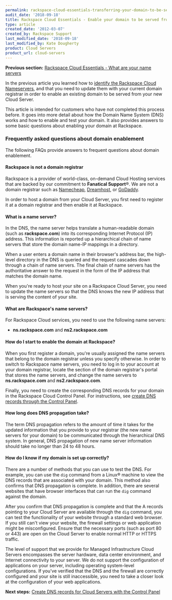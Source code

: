 ```yaml
---
permalink: rackspace-cloud-essentials-transferring-your-domain-to-be-served-from-rackspace-cloud/
audit_date: '2018-09-18'
title: Rackspace Cloud Essentials - Enable your domain to be served from Rackspace Cloud
type: article
created_date: '2012-03-07'
created_by: Rackspace Support
last_modified_date: '2018-09-18'
last_modified_by: Kate Dougherty
product: Cloud Servers
product_url: cloud-servers
---
```


**Previous section:** [Rackspace Cloud Essentials - What are your name
servers](/how-to/rackspace-cloud-essentials-what-are-your-name-servers)

In the previous article you learned how to [identify the Rackspace Cloud
Nameservers](/how-to/rackspace-cloud-essentials-what-are-your-name-servers),
and that you need to update them with your current domain registrar
in order to enable an existing domain to be served from your new Cloud
Server.

This article is intended for customers who have not completed this process
before. It goes into more detail about how the Domain Name System (DNS) works
and how to enable and test your domain. It also provides answers to some basic
questions about enabling your domain at Rackspace.

### Frequently asked questions about domain enablement

The following FAQs provide answers to frequent questions about domain
enablement.

#### Rackspace is not a domain registrar

Rackspace is a provider of world-class, on-demand Cloud Hosting services
that are backed by our commitment to **Fanatical Support**&reg;. We are
not a domain registrar such as [Namecheap](http://www.namecheap.com/),
[Dreamhost](http://dreamhost.com/domains/), or
[GoDaddy](http://www.godaddy.com/).

In order to host a domain from your Cloud Server, you first need to
register it at a domain registrar and then enable it at Rackspace.

#### What is a name server?

In the DNS, the name server helps translate a human-readable domain (such
as **rackspace.com**) into its corresponding Internet Protocol (IP) address.
This information is reported up a hierarchical chain of name servers that
store the domain name-IP mappings in a directory.

When a user enters a domain name in their browser's address bar, the high-level
directory in the DNS is queried and the request cascades down through a chain
of name servers. The final chain of name servers has the authoritative answer
to the request in the form of the IP address that matches the domain name.

When you're ready to host your site on a Rackspace Cloud Server, you need to
update the name servers so that the DNS knows the new IP address that is
serving the content of your site.

#### What are Rackspace's name servers?

For Rackspace Cloud services, you need to use the following name servers:

- **ns.rackspace.com** and **ns2.rackspace.com**

#### How do I start to enable the domain at Rackspace?

When you first register a domain, you're usually assigned the
name servers that belong to the domain registrar unless you specify
otherwise. In order to switch to Rackspace name servers, you need to log
in to your account at your domain registrar, locate the section of the
domain registrar's portal that stores the name servers, and change the name
servers to **ns.rackspace.com** and **ns2.rackspace.com**.

Finally, you need to create the corresponding DNS records for your domain in
the Rackspace Cloud Control Panel. For instructions, see [create DNS records
through the Control
Panel](/how-to/create-dns-records-for-cloud-servers-with-the-control-panel).

#### How long does DNS propagation take?

The term DNS propagation refers to the amount of time it takes for the updated
information that you provide to your registrar (the new name servers for your
domain) to be communicated through the hierarchical DNS system. In general, DNS
propagation of new name server information should take no longer than
24 to 48 hours.

#### How do I know if my domain is set up correctly?

There are a number of methods that you can use to test the DNS. For example,
you can use the `dig` command from a Linux&reg; machine to view the DNS records
that are associated with your domain. This method also confirms that DNS
propagation is complete. In addition, there are several websites that have
browser interfaces that can run the `dig` command against the domain.

After you confirm that DNS propagation is complete and that the A records
pointing to your Cloud Server are available through the `dig` command, you can
test the functionality of your website through a standard web browser. If you
still can't view your website, the firewall settings or web application might
be misconfigured. Ensure that the necessary ports (such as port 80 or 443) are
open on the Cloud Server to enable normal HTTP or HTTPS traffic.

The level of support that we provide for Managed Infrastructure Cloud Servers
encompasses the server hardware, data center environment, and
Internet connectivity to your server. We do not support the
configuration of applications on your server, including operating system-level
configurations. If you've verified that the DNS and the firewall are
correctly configured and your site is still inaccessible, you need
to take a closer look at the configuration of your web applications.

**Next steps:** [Create DNS records for Cloud Servers with the Control
Panel](/how-to/create-dns-records-for-cloud-servers-with-the-control-panel)
